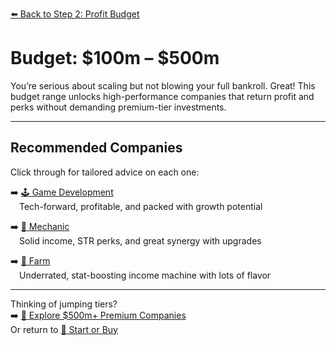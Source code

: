 [⬅️ Back to Step 2: Profit Budget](goal_profit.md)

# Budget: $100m – $500m
You’re serious about scaling but not blowing your full bankroll. Great! This budget range unlocks high-performance companies that return profit and perks without demanding premium-tier investments.

---

## Recommended Companies

Click through for tailored advice on each one:

➡️ [🕹️ Game Development](rec_game_development.md)  
 Tech-forward, profitable, and packed with growth potential

➡️ [🔧 Mechanic](rec_mechanic.md)  
 Solid income, STR perks, and great synergy with upgrades

➡️ [🌾 Farm](rec_farm.md)  
 Underrated, stat-boosting income machine with lots of flavor

---

Thinking of jumping tiers?  
➡️ [💎 Explore $500m+ Premium Companies](budget_high_profit.md)  
Or return to [🚀 Start or Buy](../start_or_buy.md)
